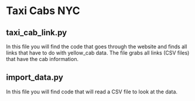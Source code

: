 # Taxi Cabs NYC 

## taxi_cab_link.py 

In this file you will find the code that goes through the website and finds all links that have to do with yellow_cab data.  The file grabs all links (CSV files)
that have the cab information. 

## import_data.py 

In this file you will find code that will read a CSV file to look at the data. 
